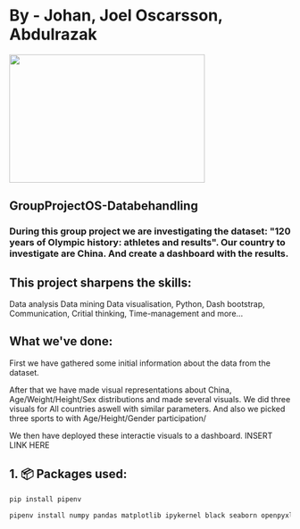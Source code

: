 # By - Johan, Joel Oscarsson, Abdulrazak
<img src="https://user-images.githubusercontent.com/112272227/203309644-c24f0b44-099b-402b-abfc-4633ed96b0c9.png" width="350" height="230">

## GroupProjectOS-Databehandling


### During this group project we are investigating the dataset: "120 years of Olympic history: athletes and results". Our country to investigate are China. And create a dashboard with the results.



## This project sharpens the skills: 
Data analysis
Data mining
Data visualisation, 
Python, 
Dash bootstrap, 
Communication, 
Critial thinking,
Time-management 
and more...


## What we've done:
First we have gathered some initial information about the data from the dataset.

After that we have made visual representations about China, Age/Weight/Height/Sex distributions and made several visuals. We did three visuals for All countries aswell with similar parameters. And also we picked three sports to with Age/Height/Gender participation/

We then have deployed these interactie visuals to a dashboard. 
INSERT LINK HERE




## 1. 📦 Packages used:
```py
pip install pipenv
```
```py
pipenv install numpy pandas matplotlib ipykernel black seaborn openpyxl plotly plotly-express nbformat requests html5lib bs4 lxml python-dotenv dash dash-bootstrap-components pexpect python-dotenv
```
